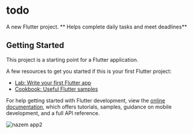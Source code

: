 # todo

A new Flutter project.
**
Helps complete daily tasks and meet deadlines**

## Getting Started

This project is a starting point for a Flutter application.

A few resources to get you started if this is your first Flutter project:

- [Lab: Write your first Flutter app](https://docs.flutter.dev/get-started/codelab)
- [Cookbook: Useful Flutter samples](https://docs.flutter.dev/cookbook)

For help getting started with Flutter development, view the
[online documentation](https://docs.flutter.dev/), which offers tutorials,
samples, guidance on mobile development, and a full API reference.

![nazem app2](https://user-images.githubusercontent.com/90716419/194769609-55bf62f6-fb4d-4f8f-9661-4322deeab35b.png)

